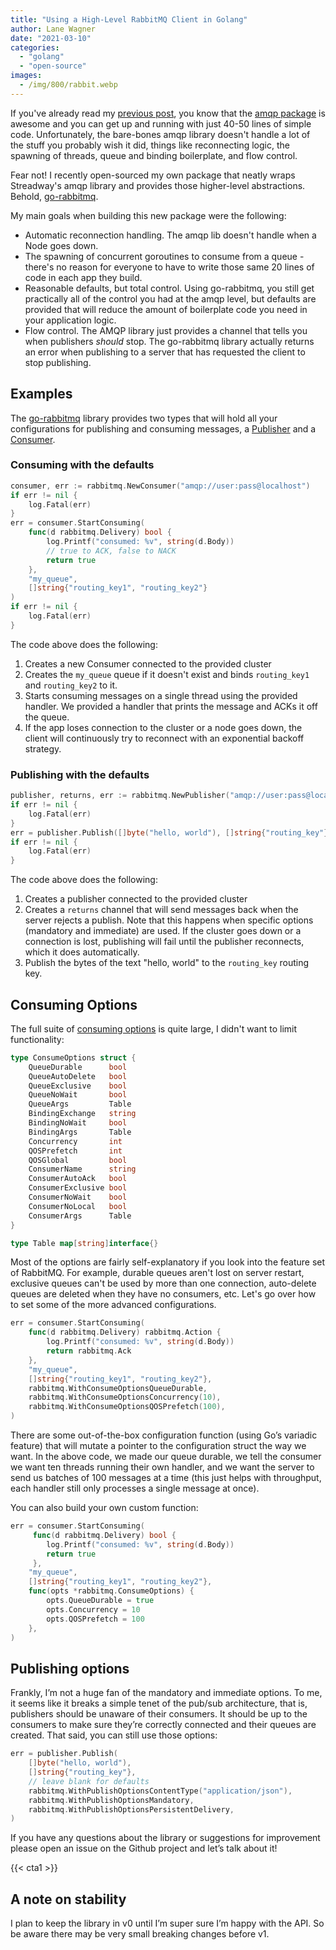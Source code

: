```yaml
---
title: "Using a High-Level RabbitMQ Client in Golang"
author: Lane Wagner
date: "2021-03-10"
categories: 
  - "golang"
  - "open-source"
images:
  - /img/800/rabbit.webp
---
```


If you've already read my [previous post](/golang/connecting-to-rabbitmq-in-golang/), you know that the [amqp package](https://github.com/streadway/amqp) is awesome and you can get up and running with just 40-50 lines of simple code. Unfortunately, the bare-bones amqp library doesn't handle a lot of the stuff you probably wish it did, things like reconnecting logic, the spawning of threads, queue and binding boilerplate, and flow control.

Fear not! I recently open-sourced my own package that neatly wraps Streadway's amqp library and provides those higher-level abstractions. Behold, [go-rabbitmq](https://github.com/wagslane/go-rabbitmq).

My main goals when building this new package were the following:

- Automatic reconnection handling. The amqp lib doesn't handle when a Node goes down.
- The spawning of concurrent goroutines to consume from a queue - there's no reason for everyone to have to write those same 20 lines of code in each app they build.
- Reasonable defaults, but total control. Using go-rabbitmq, you still get practically all of the control you had at the amqp level, but defaults are provided that will reduce the amount of boilerplate code you need in your application logic.
- Flow control. The AMQP library just provides a channel that tells you when publishers _should_ stop. The go-rabbitmq library actually returns an error when publishing to a server that has requested the client to stop publishing.

## Examples

The [go-rabbitmq](https://github.com/wagslane/go-rabbitmq) library provides two types that will hold all your configurations for publishing and consuming messages, a [Publisher](https://pkg.go.dev/github.com/wagslane/go-rabbitmq?utm_source=godoc#Publisher) and a [Consumer](https://pkg.go.dev/github.com/wagslane/go-rabbitmq?utm_source=godoc#Consumer).

### Consuming with the defaults

```go
consumer, err := rabbitmq.NewConsumer("amqp://user:pass@localhost")
if err != nil {
    log.Fatal(err)
}
err = consumer.StartConsuming(
    func(d rabbitmq.Delivery) bool {
        log.Printf("consumed: %v", string(d.Body))
        // true to ACK, false to NACK
        return true
    },
    "my_queue",
    []string{"routing_key1", "routing_key2"}
)
if err != nil {
    log.Fatal(err)
}
```

The code above does the following:

1. Creates a new Consumer connected to the provided cluster
2. Creates the `my_queue` queue if it doesn't exist and binds `routing_key1` and `routing_key2` to it.
3. Starts consuming messages on a single thread using the provided handler. We provided a handler that prints the message and ACKs it off the queue.
4. If the app loses connection to the cluster or a node goes down, the client will continuously try to reconnect with an exponential backoff strategy.

### Publishing with the defaults

```go
publisher, returns, err := rabbitmq.NewPublisher("amqp://user:pass@localhost")
if err != nil {
    log.Fatal(err)
}
err = publisher.Publish([]byte("hello, world"), []string{"routing_key"})
if err != nil {
    log.Fatal(err)
}
```

The code above does the following:

1. Creates a publisher connected to the provided cluster
2. Creates a `returns` channel that will send messages back when the server rejects a publish. Note that this happens when specific options (mandatory and immediate) are used. If the cluster goes down or a connection is lost, publishing will fail until the publisher reconnects, which it does automatically.
3. Publish the bytes of the text "hello, world" to the `routing_key` routing key.

## Consuming Options

The full suite of [consuming options](https://pkg.go.dev/github.com/wagslane/go-rabbitmq?utm_source=godoc#ConsumeOptions) is quite large, I didn't want to limit functionality:

```go
type ConsumeOptions struct {
    QueueDurable      bool
    QueueAutoDelete   bool
    QueueExclusive    bool
    QueueNoWait       bool
    QueueArgs         Table
    BindingExchange   string
    BindingNoWait     bool
    BindingArgs       Table
    Concurrency       int
    QOSPrefetch       int
    QOSGlobal         bool
    ConsumerName      string
    ConsumerAutoAck   bool
    ConsumerExclusive bool
    ConsumerNoWait    bool
    ConsumerNoLocal   bool
    ConsumerArgs      Table
}

type Table map[string]interface{}
```

Most of the options are fairly self-explanatory if you look into the feature set of RabbitMQ. For example, durable queues aren't lost on server restart, exclusive queues can't be used by more than one connection, auto-delete queues are deleted when they have no consumers, etc. Let's go over how to set some of the more advanced configurations.

```go
err = consumer.StartConsuming(
    func(d rabbitmq.Delivery) rabbitmq.Action {
        log.Printf("consumed: %v", string(d.Body))
        return rabbitmq.Ack
    },
    "my_queue",
    []string{"routing_key1", "routing_key2"},
    rabbitmq.WithConsumeOptionsQueueDurable,
    rabbitmq.WithConsumeOptionsConcurrency(10),
    rabbitmq.WithConsumeOptionsQOSPrefetch(100),
)
```

There are some out-of-the-box configuration function (using Go’s variadic feature) that will mutate a pointer to the configuration struct the way we want. In the above code, we made our queue durable, we tell the consumer we want ten threads running their own handler, and we want the server to send us batches of 100 messages at a time (this just helps with throughput, each handler still only processes a single message at once).

You can also build your own custom function:

```go
err = consumer.StartConsuming(
     func(d rabbitmq.Delivery) bool {
        log.Printf("consumed: %v", string(d.Body))
        return true
     },
    "my_queue",
    []string{"routing_key1", "routing_key2"},
    func(opts *rabbitmq.ConsumeOptions) {
        opts.QueueDurable = true
        opts.Concurrency = 10
        opts.QOSPrefetch = 100
    },
)
```

## Publishing options

Frankly, I’m not a huge fan of the mandatory and immediate options. To me, it seems like it breaks a simple tenet of the pub/sub architecture, that is, publishers should be unaware of their consumers. It should be up to the consumers to make sure they’re correctly connected and their queues are created. That said, you can still use those options:

```go
err = publisher.Publish(
    []byte("hello, world"),
    []string{"routing_key"},
    // leave blank for defaults
    rabbitmq.WithPublishOptionsContentType("application/json"),
    rabbitmq.WithPublishOptionsMandatory,
    rabbitmq.WithPublishOptionsPersistentDelivery,
)
```

If you have any questions about the library or suggestions for improvement please open an issue on the Github project and let’s talk about it!

{{< cta1 >}}

## A note on stability

I plan to keep the library in v0 until I’m super sure I’m happy with the API. So be aware there may be very small breaking changes before v1.
